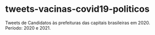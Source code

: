 # tweets-vacinas-covid19-politicos
Tweets de Candidatos às prefeituras das capitais brasileiras em 2020. Período: 2020 e 2021. 
